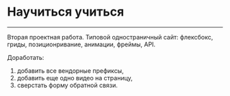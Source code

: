 # Научиться учиться
------

Вторая проектная работа. Типовой одностраничный сайт:
флексбокс, гриды, позиционривание, анимации, фреймы, API.

Доработать:
1. добавить все вендорные префиксы, 
2. добавить еще одно видео на страницу,
3. сверстать форму обратной связи.

